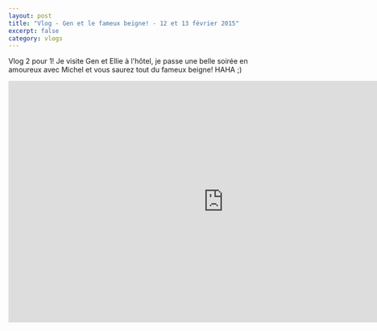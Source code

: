 ```yaml
---
layout: post
title: "Vlog - Gen et le fameux beigne! - 12 et 13 février 2015"
excerpt: false
category: vlogs
---
```


Vlog 2 pour 1! Je visite Gen et Ellie à l'hôtel, je passe une belle soirée en amoureux avec Michel et vous saurez tout du fameux beigne! HAHA ;)

<iframe width="853" height="480" src="https://www.youtube.com/embed/avZTXd0WxZ8" frameborder="0" allowfullscreen></iframe>
